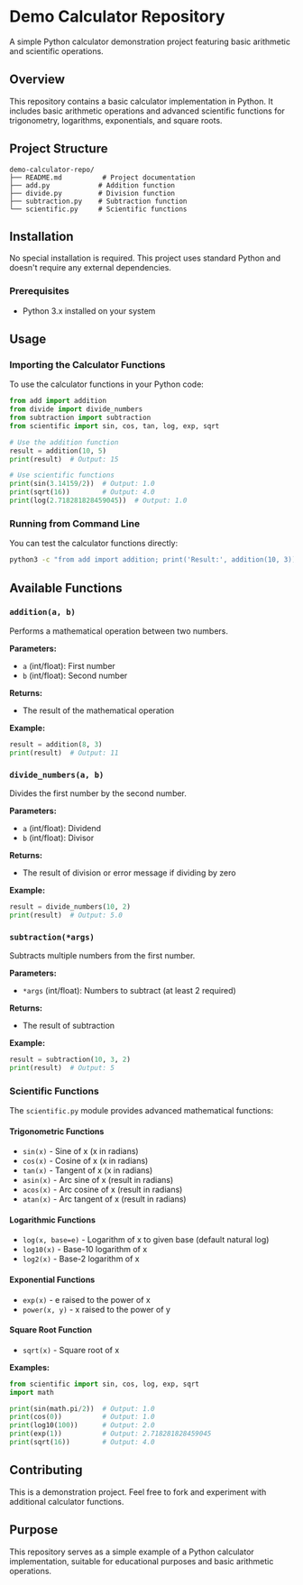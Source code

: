 # Demo Calculator Repository

A simple Python calculator demonstration project featuring basic arithmetic and scientific operations.

## Overview

This repository contains a basic calculator implementation in Python. It includes basic arithmetic operations and advanced scientific functions for trigonometry, logarithms, exponentials, and square roots.

## Project Structure

```
demo-calculator-repo/
├── README.md          # Project documentation
├── add.py            # Addition function
├── divide.py         # Division function
├── subtraction.py    # Subtraction function
└── scientific.py     # Scientific functions
```

## Installation

No special installation is required. This project uses standard Python and doesn't require any external dependencies.

### Prerequisites

- Python 3.x installed on your system

## Usage

### Importing the Calculator Functions

To use the calculator functions in your Python code:

```python
from add import addition
from divide import divide_numbers
from subtraction import subtraction
from scientific import sin, cos, tan, log, exp, sqrt

# Use the addition function
result = addition(10, 5)
print(result)  # Output: 15

# Use scientific functions
print(sin(3.14159/2))  # Output: 1.0
print(sqrt(16))        # Output: 4.0
print(log(2.718281828459045))  # Output: 1.0
```

### Running from Command Line

You can test the calculator functions directly:

```bash
python3 -c "from add import addition; print('Result:', addition(10, 3))"
```

## Available Functions

### `addition(a, b)`

Performs a mathematical operation between two numbers.

**Parameters:**
- `a` (int/float): First number
- `b` (int/float): Second number

**Returns:**
- The result of the mathematical operation

**Example:**
```python
result = addition(8, 3)
print(result)  # Output: 11
```

### `divide_numbers(a, b)`

Divides the first number by the second number.

**Parameters:**
- `a` (int/float): Dividend
- `b` (int/float): Divisor

**Returns:**
- The result of division or error message if dividing by zero

**Example:**
```python
result = divide_numbers(10, 2)
print(result)  # Output: 5.0
```

### `subtraction(*args)`

Subtracts multiple numbers from the first number.

**Parameters:**
- `*args` (int/float): Numbers to subtract (at least 2 required)

**Returns:**
- The result of subtraction

**Example:**
```python
result = subtraction(10, 3, 2)
print(result)  # Output: 5
```

### Scientific Functions

The `scientific.py` module provides advanced mathematical functions:

#### Trigonometric Functions
- `sin(x)` - Sine of x (x in radians)
- `cos(x)` - Cosine of x (x in radians) 
- `tan(x)` - Tangent of x (x in radians)
- `asin(x)` - Arc sine of x (result in radians)
- `acos(x)` - Arc cosine of x (result in radians)
- `atan(x)` - Arc tangent of x (result in radians)

#### Logarithmic Functions
- `log(x, base=e)` - Logarithm of x to given base (default natural log)
- `log10(x)` - Base-10 logarithm of x
- `log2(x)` - Base-2 logarithm of x

#### Exponential Functions
- `exp(x)` - e raised to the power of x
- `power(x, y)` - x raised to the power of y

#### Square Root Function
- `sqrt(x)` - Square root of x

**Examples:**
```python
from scientific import sin, cos, log, exp, sqrt
import math

print(sin(math.pi/2))  # Output: 1.0
print(cos(0))          # Output: 1.0
print(log10(100))      # Output: 2.0
print(exp(1))          # Output: 2.718281828459045
print(sqrt(16))        # Output: 4.0
```

## Contributing

This is a demonstration project. Feel free to fork and experiment with additional calculator functions.

## Purpose

This repository serves as a simple example of a Python calculator implementation, suitable for educational purposes and basic arithmetic operations.
